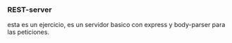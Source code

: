 ### REST-server

esta es un ejercicio, es un servidor basico con express y body-parser para las peticiones.